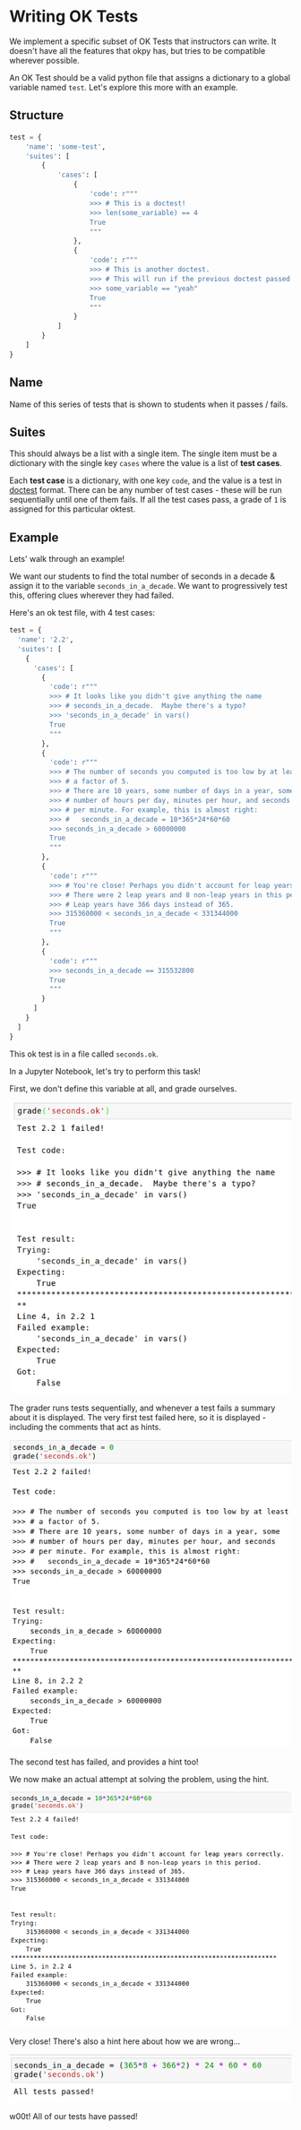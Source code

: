 # Writing OK Tests

We implement a specific subset of OK Tests that instructors
can write. It doesn't have all the features that okpy has, but
tries to be compatible wherever possible.

An OK Test should be a valid python file that assigns a dictionary
to a global variable named `test`. Let's explore this more with an
example.

## Structure

```python
test = {
    'name': 'some-test',
    'suites': [
        {
            'cases': [
                {
                    'code': r"""
                    >>> # This is a doctest!
                    >>> len(some_variable) == 4
                    True
                    """
                },
                {
                    'code': r"""
                    >>> # This is another doctest.
                    >>> # This will run if the previous doctest passed
                    >>> some_variable == "yeah"
                    True
                    """
                }
            ]
        }
    ]
}
```

## Name

Name of this series of tests that is shown to students when it passes / fails.

## Suites

This should always be a list with a single item. The single item must
be a dictionary with the single key `cases` where the value is a list of
**test cases**.

Each **test case** is a dictionary, with one key `code`, and the value is
a test in [doctest](https://docs.python.org/3.6/library/doctest.html) format.
There can be any number of test cases - these will be run sequentially until
one of them fails. If all the test cases pass, a grade of `1` is assigned
for this particular oktest.

## Example

Lets' walk through an example!

We want our students to find the total number of seconds in a decade &
assign it to the variable `seconds_in_a_decade`. We want to progressively
test this, offering clues wherever they had failed.

Here's an ok test file, with 4 test cases:

```python
test = {
  'name': '2.2',
  'suites': [
    {
      'cases': [
        {
          'code': r"""
          >>> # It looks like you didn't give anything the name
          >>> # seconds_in_a_decade.  Maybe there's a typo?
          >>> 'seconds_in_a_decade' in vars()
          True
          """
        },
        {
          'code': r"""
          >>> # The number of seconds you computed is too low by at least
          >>> # a factor of 5.
          >>> # There are 10 years, some number of days in a year, some
          >>> # number of hours per day, minutes per hour, and seconds
          >>> # per minute. For example, this is almost right:
          >>> #   seconds_in_a_decade = 10*365*24*60*60
          >>> seconds_in_a_decade > 60000000
          True
          """
        },
        {
          'code': r"""
          >>> # You're close! Perhaps you didn't account for leap years correctly.
          >>> # There were 2 leap years and 8 non-leap years in this period.
          >>> # Leap years have 366 days instead of 365.
          >>> 315360000 < seconds_in_a_decade < 331344000
          True
          """
        },
        {
          'code': r"""
          >>> seconds_in_a_decade == 315532800
          True
          """
        }
      ]
    }
  ]
}
```

This ok test is in a file called `seconds.ok`.

In a Jupyter Notebook, let's try to perform this task!

First, we don't define this variable at all, and grade ourselves.

![variable undefined](images/ok-example-1.png)

The grader runs tests sequentially, and whenever a test fails a
summary about it is displayed. The very first test failed here,
so it is displayed - including the comments that act as hints.

![wrong seconds](images/ok-example-2.png)

The second test has failed, and provides a hint too!

We now make an actual attempt at solving the problem, using the
hint.

![almost right](images/ok-example-3.png)

Very close! There's also a hint here about how we are wrong...

![right](images/ok-example-4.png)

w00t! All of our tests have passed!
